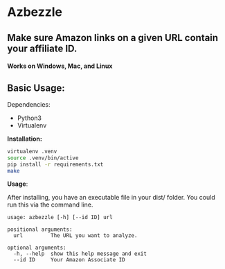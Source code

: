 # Azbezzle
## Make sure Amazon links on a given URL contain your affiliate ID.
#### Works on Windows, Mac, and Linux


## Basic Usage:

Dependencies:

- Python3
- Virtualenv

**Installation:**

```bash
virtualenv .venv
source .venv/bin/active
pip install -r requirements.txt
make
```

**Usage**:

After installing, you have an executable file in your dist/ folder. You could run this via the command line.

```
usage: azbezzle [-h] [--id ID] url

positional arguments:
  url         The URL you want to analyze.

optional arguments:
  -h, --help  show this help message and exit
  --id ID     Your Amazon Associate ID

```
